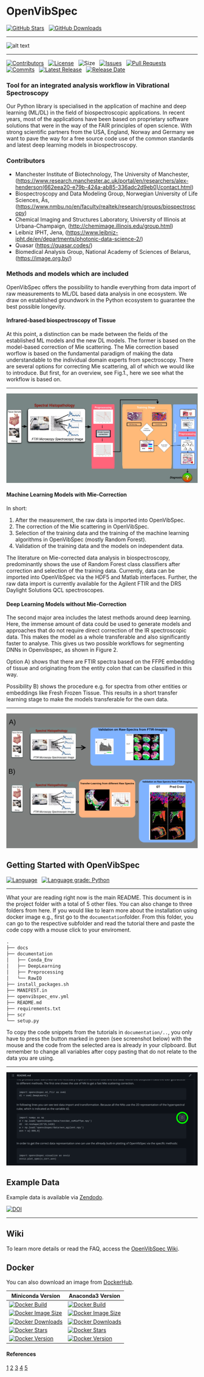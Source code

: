 # OpenVibSpec

[![GitHub Stars](https://img.shields.io/github/stars/RUB-Bioinf/OpenVibSpec.svg?style=social&label=Star)](https://github.com/RUB-Bioinf/OpenVibSpec) 
&nbsp;
[![GitHub Downloads](https://img.shields.io/github/downloads/RUB-Bioinf/OpenVibSpec/total?style=social)](https://github.com/RUB-Bioinf/OpenVibSpec/releases) 
&nbsp;

***

![alt text](/docs/assets/img/vibspec_logo4b.png)

***

[![Contributors](https://img.shields.io/github/contributors/RUB-Bioinf/OpenVibSpec?style=flat)](https://github.com/RUB-Bioinf/OpenVibSpec/graphs/contributors)
&nbsp;
[![License](https://img.shields.io/github/license/RUB-Bioinf/OpenVibSpec?color=green&style=flat)](https://github.com/RUB-Bioinf/OpenVibSpec/LICENSE)
&nbsp;
![Size](https://img.shields.io/github/repo-size/RUB-Bioinf/OpenVibSpec?style=flat)
&nbsp;
[![Issues](https://img.shields.io/github/issues/RUB-Bioinf/OpenVibSpec?style=flat)](https://github.com/RUB-Bioinf/OpenVibSpec/issues)
&nbsp;
[![Pull Requests](https://img.shields.io/github/issues-pr/RUB-Bioinf/OpenVibSpec?style=flat)](https://github.com/RUB-Bioinf/OpenVibSpec/pulls)
&nbsp;
[![Commits](https://img.shields.io/github/commit-activity/m/RUB-Bioinf/OpenVibSpec?style=flat)](https://github.com/RUB-Bioinf/OpenVibSpec/)
&nbsp;
[![Latest Release](https://img.shields.io/github/v/release/RUB-Bioinf/OpenVibSpec?style=flat)](https://github.com/RUB-Bioinf/OpenVibSpec/)
&nbsp;
[![Release Date](https://img.shields.io/github/release-date/RUB-Bioinf/OpenVibSpec?style=flat)](https://github.com/RUB-Bioinf/OpenVibSpec/releases)


### Tool for an integrated analysis workflow in Vibrational Spectroscopy
Our Python library is specialised in the application of machine and deep learning (ML/DL) in the field of biospectroscopic applications. 
In recent years, most of the applications have been based on proprietary software solutions that were in the way of the FAIR principles of open science.
With strong scientific partners from the USA, England, Norway and Germany we want to pave the way for a free source code use of the common standards and latest deep learning models in biospectroscopy.  

### Contributors

- Manchester Institute of Biotechnology, The University of Manchester, (https://www.research.manchester.ac.uk/portal/en/researchers/alex-henderson(662eea20-e79b-424a-ab85-336adc2d9eb0)/contact.html)
- Biospectroscopy and Data Modeling Group, Norwegian University of Life Sciences, Ås, (https://www.nmbu.no/en/faculty/realtek/research/groups/biospectroscopy) 
- Chemical Imaging and Structures Laboratory, University of Illinois at Urbana-Champaign, (http://chemimage.illinois.edu/group.html)
- Leibniz IPHT, Jena, (https://www.leibniz-ipht.de/en/departments/photonic-data-science-2/)
- Quasar (https://quasar.codes/)
- Biomedical Analysis Group, National Academy of Sciences of Belarus, (https://image.org.by/)


### Methods and models which are included
OpenVibSpec offers the possibility to handle everything from data import of raw measurements to ML/DL based data analysis in one ecosystem. We draw on established groundwork in the Python ecosystem to guarantee the best possible longevity.

#### Infrared-based biospectroscopy of Tissue
At this point, a distinction can be made between the fields of the established ML models and the new DL models. The former is based on the model-based correction of Mie scattering. The Mie correction based worflow is based on the fundamental paradigm of making the data understandable to the individual domain experts from spectroscopy. There are several options for correcting Mie scattering, all of which we would like to introduce. But first, for an overview, see Fig.1., here we see what the workflow is based on. 

***

![alt text](/docs/assets/img/ir_workflow_MieCorr.png)

#### Machine Learning Models with Mie-Correction
In short:
1) After the measurement, the raw data is imported into OpenVibSpec.
2) The correction of the Mie scattering in OpenVibSpec. 
3) Selection of the training data and the training of the machine learning algorithms in OpenVibSpec (mostly Random Forest).
4) Validation of the training data and the models on independent data.


The literature on Mie-corrected data analysis in biospectroscopy, predominantly shows the use of Random Forest class classifiers after correction and selection of the training data. Currently, data can be imported into OpenVibSpec via the HDF5 and Matlab interfaces. Further, the raw data import is currently available for the Agilent FTIR and the DRS Daylight Solutions QCL spectroscopes.

#### Deep Learning Models without Mie-Correction
The second major area includes the latest methods around deep learning. Here, the immense amount of data could be used to generate models and approaches that do not require direct correction of the IR spectroscopic data. This makes the model as a whole transferable and also significantly faster to analyse. This gives us two possible workflows for segmenting DNNs in Openvibspec, as shown in Figure 2.

Option A) shows that there are FTIR spectra based on the FFPE embedding of tissue and originating from the entity colon that can be classified in this way.

Possibility B) shows the procedure e.g. for spectra from other entities or embeddings like Fresh Frozen Tissue. This results in a short transfer learning stage to make the models transferable for the own data.

***

![alt text](/docs/assets/img/github_workflowDL.png)


## Getting Started with OpenVibSpec

[![Language](https://img.shields.io/github/languages/top/RUB-Bioinf/OpenVibSpec?style=flat)](https://github.com/RUB-Bioinf/OpenVibSpec)
&nbsp;
[![Language grade: Python](https://img.shields.io/lgtm/grade/python/g/RUB-Bioinf/OpenVibSpec.svg?logo=lgtm&logoWidth=18)](https://lgtm.com/projects/g/RUB-Bioinf/OpenVibSpec/context:python)
&nbsp;

***

What your are reading right now is the main README. This document is in the project folder with a total of 5 other files. You can also change to three folders from here. If you would like to learn more about the installation using docker image e.g., first go to the ```documentation```folder. From this folder, you can go to the respective subfolder and read the tutorial there and paste the code copy with a mouse click to your enviroment.

```
.
├── docs
├── documentation
│   ├── Conda_Env
│   ├── DeepLearning
│   ├── Preprocessing
│   └── RawIO
├── install_packages.sh
├── MANIFEST.in
├── openvibspec_env.yml
├── README.md
├── requirements.txt
├── scr
└── setup.py
```

To copy the code snippets from the tutorials in ```documentation/..```, you only have to press the button marked in green (see screenshot below) with the mouse and the code from the selected area is already in your clipboard. But remember to change all variables after copy pasting that do not relate to the data you are using.

***

![alt text](/docs/assets/img/copy_paste_tutor.png)

## Example Data

Example data is available via [Zendodo](https://doi.org/10.5281/zenodo.5956845).

[![DOI](https://zenodo.org/badge/DOI/10.5281/zenodo.5956845.svg)](https://doi.org/10.5281/zenodo.5956845)

***

## Wiki

To learn more details or read the FAQ, access the [OpenVibSpec Wiki](https://github.com/RUB-Bioinf/OpenVibSpec/wiki).


## Docker
You can also download an image from [DockerHub](https://hub.docker.com/u/openvibspec).

| Miniconda Version | Anaconda3 Version |
| --- | --- |
| [![Docker Build](https://img.shields.io/docker/automated/openvibspec/miniconda?style=flat)](https://hub.docker.com/r/openvibspec/miniconda)       | [![Docker Build](https://img.shields.io/docker/automated/openvibspec/anaconda3?style=flat)](https://hub.docker.com/r/openvibspec/anaconda3)       |
| [![Docker Image Size](https://img.shields.io/docker/image-size/openvibspec/miniconda?style=flat)](https://hub.docker.com/r/openvibspec/miniconda) | [![Docker Image Size](https://img.shields.io/docker/image-size/openvibspec/anaconda3?style=flat)](https://hub.docker.com/r/openvibspec/anaconda3) |
| [![Docker Downloads](https://img.shields.io/docker/pulls/openvibspec/miniconda?style=flat)](https://hub.docker.com/r/openvibspec/miniconda)       | [![Docker Downloads](https://img.shields.io/docker/pulls/openvibspec/anaconda3?style=flat)](https://hub.docker.com/r/openvibspec/anaconda3)       |
| [![Docker Stars](https://img.shields.io/docker/stars/openvibspec/miniconda?style=flat)](https://hub.docker.com/r/openvibspec/miniconda)           | [![Docker Stars](https://img.shields.io/docker/stars/openvibspec/anaconda3?style=flat)](https://hub.docker.com/r/openvibspec/anaconda3)           |
| [![Docker Version](https://img.shields.io/docker/v/openvibspec/miniconda?style=flat)](https://hub.docker.com/r/openvibspec/miniconda)             | [![Docker Version](https://img.shields.io/docker/v/openvibspec/anaconda3?style=flat)](https://hub.docker.com/r/openvibspec/anaconda3)             |


#### References
[1](https://www.nature.com/articles/nprot.2014.110)
[2](https://onlinelibrary.wiley.com/doi/abs/10.1002/jbio.201200132)
[3](https://pubs.rsc.org/en/content/articlelanding/2010/an/b921056c/unauth)
[4](https://academic.oup.com/bioinformatics/article/36/1/287/5521621?login=true)
[5](https://onlinelibrary.wiley.com/doi/full/10.1002/jbio.202000385)
